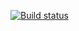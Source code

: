 [![Build status](https://dev.azure.com/jacobwilliambutler/jbutler_io/_apis/build/status/jacobbutler%20-%20CI)](https://dev.azure.com/jacobwilliambutler/jbutler_io/_build/latest?definitionId=2)

